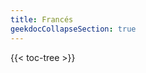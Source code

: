 ```yaml
---
title: Francés
geekdocCollapseSection: true
---
```


<!-- spellchecker-disable -->

{{< toc-tree >}}

<!-- spellchecker-enable -->